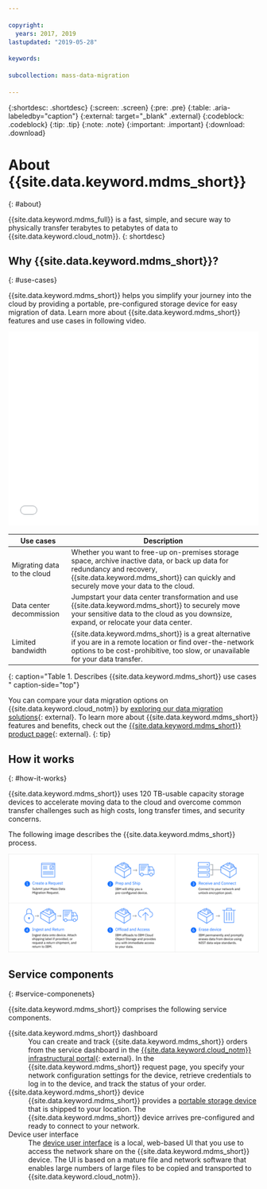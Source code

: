 ```yaml
---

copyright:
  years: 2017, 2019
lastupdated: "2019-05-28"

keywords:

subcollection: mass-data-migration

---
```


{:shortdesc: .shortdesc}
{:screen: .screen}
{:pre: .pre}
{:table: .aria-labeledby="caption"}
{:external: target="_blank" .external}
{:codeblock: .codeblock}
{:tip: .tip}
{:note: .note}
{:important: .important}
{:download: .download}

# About {{site.data.keyword.mdms_short}}
{: #about}

{{site.data.keyword.mdms_full}} is a fast, simple, and secure way to physically transfer terabytes to petabytes of data to {{site.data.keyword.cloud_notm}}.
{: shortdesc}

## Why {{site.data.keyword.mdms_short}}?
{: #use-cases}

{{site.data.keyword.mdms_short}} helps you simplify your journey into the cloud by providing a portable, pre-configured storage device for easy migration of data. Learn more about {{site.data.keyword.mdms_short}} features and use cases in following video.

<iframe class="embed-responsive-item" id="youtubeplayer" title="Mass Data Migration provides a fast, simple and secure way to transfer data to the IBM Cloud" type="text/html" width="100%" height="390" src="//www.youtube.com/embed/eNSlUoswvss?rel=0" frameborder="0" webkitallowfullscreen mozallowfullscreen allowfullscreen> </iframe>


| Use cases| Description |
| --- | --- |
| Migrating data to the cloud | Whether you want to free-up on-premises storage space, archive inactive data, or back up data for redundancy and recovery, {{site.data.keyword.mdms_short}} can quickly and securely move your data to the cloud. |
| Data center decommission | Jumpstart your data center transformation and use {{site.data.keyword.mdms_short}} to securely move your sensitive data to the cloud as you downsize, expand, or relocate your data center. |
| Limited bandwidth | {{site.data.keyword.mdms_short}} is a great alternative if you are in a remote location or find over-the-network options to be cost-prohibitive, too slow, or unavailable for your data transfer. |
{: caption="Table 1. Describes {{site.data.keyword.mdms_short}} use cases " caption-side="top"}

You can compare your data migration options on {{site.data.keyword.cloud_notm}} by [exploring our data migration solutions](https://www.ibm.com/cloud/data-migration){: external}. To learn more about {{site.data.keyword.mdms_short}} features and benefits, check out the [{{site.data.keyword.mdms_short}} product page](https://www.ibm.com/cloud/mass-data-migration){: external}.
{: tip}

## How it works
{: #how-it-works}

{{site.data.keyword.mdms_short}} uses 120 TB-usable capacity storage devices to accelerate moving data to the cloud and overcome common transfer challenges such as high costs, long transfer times, and security concerns.

The following image describes the {{site.data.keyword.mdms_short}} process.

![Describes the Mass Data Migration process.](images/mdms-workflow.png)

## Service components
{: #service-componenets}

{{site.data.keyword.mdms_short}} comprises the following service components.

<dl>
   <dt>{{site.data.keyword.mdms_short}} dashboard</dt>
      <dd>You can create and track {{site.data.keyword.mdms_short}} orders from the service dashboard in the <a href="https://control.softlayer.com/">{{site.data.keyword.cloud_notm}} infrastructural portal</a>{: external}. In the {{site.data.keyword.mdms_short}} request page, you specify your network configuration settings for the device, retrieve credentials to log in to the device, and track the status of your order. </dd>
   <dt>{{site.data.keyword.mdms_short}} device</dt>
      <dd>{{site.data.keyword.mdms_short}} provides a <a href="/docs/infrastructure/mass-data-migration?topic=mass-data-migration-device-overview">portable storage device</a> that is shipped to your location. The {{site.data.keyword.mdms_short}} device arrives pre-configured and ready to connect to your network.</dd>
   <dt>Device user interface</dt>
      <dd>The <a href="/docs/infrastructure/mass-data-migration?topic=mass-data-migration-access-ui">device user interface</a> is a local, web-based UI that you use to access the network share on the {{site.data.keyword.mdms_short}} device. The UI is based on a mature file and network software that enables large numbers of large files to be copied and transported to {{site.data.keyword.cloud_notm}}.</dd>
</dl>







